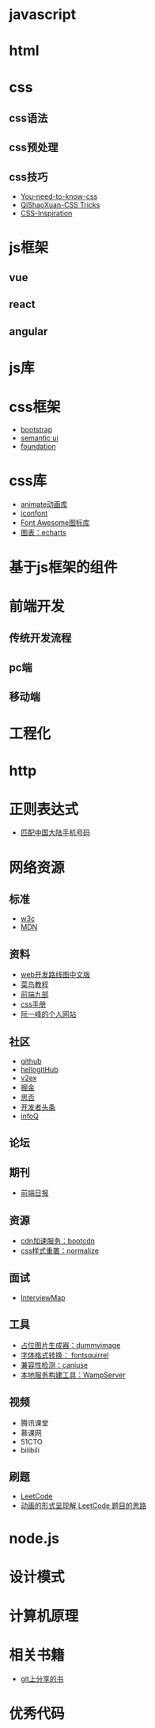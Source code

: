 # javascript
# html
# css
## css语法
## css预处理
## css技巧
  + [You-need-to-know-css](https://lhammer.cn/You-need-to-know-css/#/zh-cn/)
  + [QiShaoXuan-CSS Tricks](https://qishaoxuan.github.io/css_tricks/)
  + [CSS-Inspiration](https://chokcoco.github.io/CSS-Inspiration/#/)
# js框架
## vue
## react
## angular
# js库
# css框架
  + [bootstrap](https://foundation.zurb.com/)
  + [semantic ui](https://semantic-ui.com/)
  + [foundation](https://foundation.zurb.com/)
# css库
  + [animate动画库](https://daneden.github.io/animate.css/)
  + [iconfont](https://www.iconfont.cn/)
  + [Font Awesome图标库](https://fontawesome.com/)
  + [图表：echarts](https://echarts.baidu.com/echarts2/doc/example.html)
# 基于js框架的组件
# 前端开发
## 传统开发流程
## pc端
## 移动端
# 工程化
# http
# 正则表达式
  + [匹配中国大陆手机号码](https://github.com/VincentSit/ChinaMobilePhoneNumberRegex)
# 网络资源
## 标准
  + [w3c](http://www.w3school.com.cn/)
  + [MDN](https://developer.mozilla.org/zh-CN/)
## 资料
  + [web开发路线图中文版](https://github.com/ccloli/developer-roadmap-zh-CN)
  + [菜鸟教程](https://www.runoob.com/)
  + [前端九部](https://www.yuque.com/fe9)
  + [css手册](http://css.doyoe.com/)
  + [阮一峰的个人网站](http://www.ruanyifeng.com/home.html)
## 社区
  + [github](https://github.com/)
  + [hellogitHub](https://hellogithub.com/)
  + [v2ex](https://www.v2ex.com/)
  + [掘金](https://juejin.im/timeline)
  + [思否](https://segmentfault.com/)
  + [开发者头条](https://toutiao.io/)
  + [infoQ](https://www.infoq.cn/)
## 论坛
## 期刊
  + [前端日报](http://caibaojian.com/t/%E5%89%8D%E7%AB%AF%E6%97%A5%E6%8A%A5)
## 资源
  + [cdn加速服务：bootcdn](https://www.bootcdn.cn/)
  + [css样式重置：normalize](https://www.bootcdn.cn/normalize/)
## 面试
  + [InterviewMap](https://yuchengkai.cn/docs/)
## 工具
  + [占位图片生成器：dummyimage](https://dummyimage.com/)
  + [字体格式转换： fontsquirrel](https://www.fontsquirrel.com/tools/webfont-generator)
  + [兼容性检测：caniuse](https://caniuse.com/)
  + [本地服务构建工具：WampServer](http://www.wampserver.com/)
## 视频
  + 腾讯课堂
  + 慕课网
  + 51CTO
  + bilibili
## 刷题
  + [LeetCode](https://leetcode-cn.com/)
  + [动画的形式呈现解 LeetCode 题目的思路](https://github.com/MisterBooo/LeetCodeAnimation)
# node.js
# 设计模式
# 计算机原理
# 相关书籍
  + [git上分享的书](https://github.com/ddzy/fe-necessary-book)
# 优秀代码
